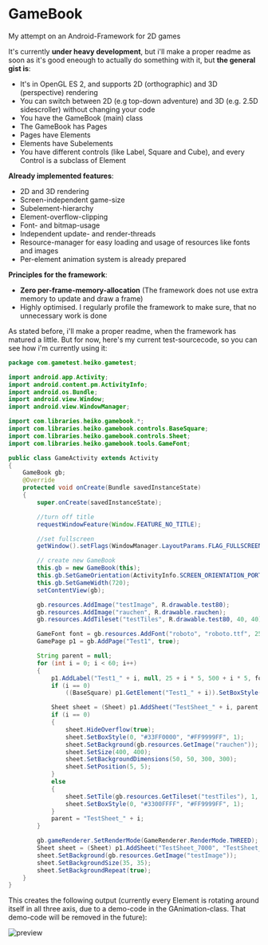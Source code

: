 # GameBook
My attempt on an Android-Framework for 2D games

It's currently **under heavy development**, but i'll make a proper readme as soon as it's good eneough to actually do something with it,
but **the general gist is**:
  - It's in OpenGL ES 2, and supports 2D (orthographic) and 3D (perspective) rendering
  - You can switch between 2D (e.g top-down adventure) and 3D (e.g. 2.5D sidescroller) without changing your code
  - You have the GameBook (main) class
  - The GameBook has Pages
  - Pages have Elements
  - Elements have Subelements
  - You have different controls (like Label, Square and Cube), and every Control is a subclass of Element

**Already implemented features**:
  - 2D and 3D rendering
  - Screen-independent game-size
  - Subelement-hierarchy
  - Element-overflow-clipping
  - Font- and bitmap-usage
  - Independent update- and render-threads
  - Resource-manager for easy loading and usage of resources like fonts and images
  - Per-element animation system is already prepared

**Principles for the framework**:
  - **Zero per-frame-memory-allocation** (The framework does not use extra memory to update and draw a frame)
  - Highly optimised. I regularly profile the framework to make sure, that no unnecessary work is done

As stated before, i'll make a proper readme, when the framework has matured a little. But for now, here's my current test-sourcecode, so you can see how i'm currently using it:
```Java
package com.gametest.heiko.gametest;

import android.app.Activity;
import android.content.pm.ActivityInfo;
import android.os.Bundle;
import android.view.Window;
import android.view.WindowManager;

import com.libraries.heiko.gamebook.*;
import com.libraries.heiko.gamebook.controls.BaseSquare;
import com.libraries.heiko.gamebook.controls.Sheet;
import com.libraries.heiko.gamebook.tools.GameFont;

public class GameActivity extends Activity
{
	GameBook gb;
	@Override
	protected void onCreate(Bundle savedInstanceState)
	{
		super.onCreate(savedInstanceState);

		//turn off title
		requestWindowFeature(Window.FEATURE_NO_TITLE);

		//set fullscreen
		getWindow().setFlags(WindowManager.LayoutParams.FLAG_FULLSCREEN, WindowManager.LayoutParams.FLAG_FULLSCREEN);

		// create new GameBook
		this.gb = new GameBook(this);
		this.gb.SetGameOrientation(ActivityInfo.SCREEN_ORIENTATION_PORTRAIT);
		this.gb.SetGameWidth(720);
		setContentView(gb);

		gb.resources.AddImage("testImage", R.drawable.test80);
		gb.resources.AddImage("rauchen", R.drawable.rauchen);
		gb.resources.AddTileset("testTiles", R.drawable.test80, 40, 40);

		GameFont font = gb.resources.AddFont("roboto", "roboto.ttf", 25);
		GamePage p1 = gb.AddPage("Test1", true);

		String parent = null;
		for (int i = 0; i < 60; i++)
		{
			p1.AddLabel("Test1_" + i, null, 25 + i * 5, 500 + i * 5, font, "Hallo, das ist ein Test");
			if (i == 0)
				((BaseSquare) p1.GetElement("Test1_" + i)).SetBoxStyle(0, "#BB00FF00", "#FF9999FF", 1);

			Sheet sheet = (Sheet) p1.AddSheet("TestSheet_" + i, parent, 5, 10, 80, 80);
			if (i == 0)
			{
				sheet.HideOverflow(true);
				sheet.SetBoxStyle(0, "#33FF0000", "#FF9999FF", 1);
				sheet.SetBackground(gb.resources.GetImage("rauchen"));
				sheet.SetSize(400, 400);
				sheet.SetBackgroundDimensions(50, 50, 300, 300);
				sheet.SetPosition(5, 5);
			}
			else
			{
				sheet.SetTile(gb.resources.GetTileset("testTiles"), 1, 0);
				sheet.SetBoxStyle(0, "#3300FFFF", "#FF9999FF", 1);
			}
			parent = "TestSheet_" + i;
		}

		gb.gameRenderer.SetRenderMode(GameRenderer.RenderMode.THREED);
		Sheet sheet = (Sheet) p1.AddSheet("TestSheet_7000", "TestSheet_0", 50, 282, 160, 160);
		sheet.SetBackground(gb.resources.GetImage("testImage"));
		sheet.SetBackgroundSize(35, 35);
		sheet.SetBackgroundRepeat(true);
	}
}
```

This creates the following output (currently every Element is rotating around itself in all three axis, due to a demo-code in the GAnimation-class. That demo-code will be removed in the future):

![preview](http://dev.wtf/demo.png)
